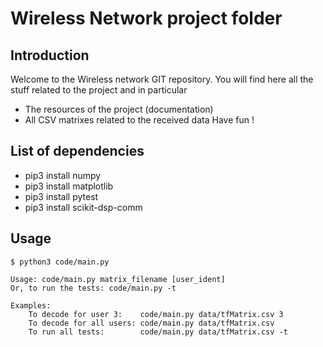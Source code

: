 # Wireless Network project folder 

## Introduction
Welcome to the Wireless network GIT repository. You will find here all the stuff related to the project and in particular 
- The resources of the project (documentation)
- All CSV matrixes related to the received data 
Have fun !

## List of dependencies 
- pip3 install numpy
- pip3 install matplotlib 
- pip3 install pytest
- pip3 install scikit-dsp-comm

## Usage
```
$ python3 code/main.py

Usage: code/main.py matrix_filename [user_ident]
Or, to run the tests: code/main.py -t

Examples:
    To decode for user 3:    code/main.py data/tfMatrix.csv 3
    To decode for all users: code/main.py data/tfMatrix.csv
    To run all tests:        code/main.py data/tfMatrix.csv -t
```
